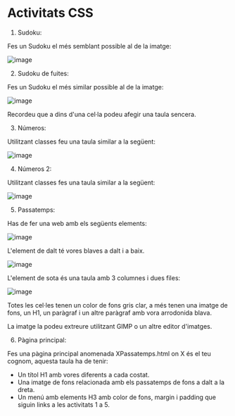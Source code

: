 # Activitats CSS

1. Sudoku:

Fes un Sudoku el més semblant possible al de la imatge:

![image](https://user-images.githubusercontent.com/110727546/218444528-b3e8b62d-98be-42d8-9db9-159d20c4be14.png)

2. Sudoku de fuites:

Fes un Sudoku el més similar possible al de la imatge:

![image](https://user-images.githubusercontent.com/110727546/218444702-869f8bb9-125c-47f7-8e8e-40edfade8ecb.png)

Recordeu que a dins d'una cel·la podeu afegir una taula sencera.

3. Números:

Utilitzant classes feu una taula similar a la següent:

![image](https://user-images.githubusercontent.com/110727546/218445003-d94baabd-d513-4e75-ae85-35ef7371877d.png)

4. Números 2:

Utilitzant classes fes una taula similar a la següent:

![image](https://user-images.githubusercontent.com/110727546/218445161-82f65a13-db9b-4420-a0f5-c8308bb79b71.png)

5. Passatemps:

Has de fer una web amb els següents elements:

![image](https://user-images.githubusercontent.com/110727546/218443461-3ad5cfd5-d2d9-444c-b194-15a9a1a553e7.png)

L'element de dalt té vores blaves a dalt i a baix.

![image](https://user-images.githubusercontent.com/110727546/218443569-5f25c654-4e03-4da4-a487-699e303a4bec.png)

L'element de sota és una taula amb 3 columnes i dues files:

![image](https://user-images.githubusercontent.com/110727546/218443652-b47130ee-7e73-43aa-9d69-67b288d8a82b.png)

Totes les cel·les tenen un color de fons gris clar, a més tenen una imatge de fons, un H1, un paràgraf i un altre paràgraf amb vora arrodonida blava.
  
La imatge la podeu extreure utilitzant GIMP o un altre editor d'imatges.


6. Pàgina principal:

Fes una pàgina principal anomenada XPassatemps.html on X és el teu cognom, aquesta taula ha de tenir:

- Un títol H1 amb vores diferents a cada costat.
- Una imatge de fons relacionada amb els passatemps de fons a dalt a la dreta.
- Un menú amb elements H3 amb color de fons, margin i padding que siguin links a les activitats 1 a 5.

